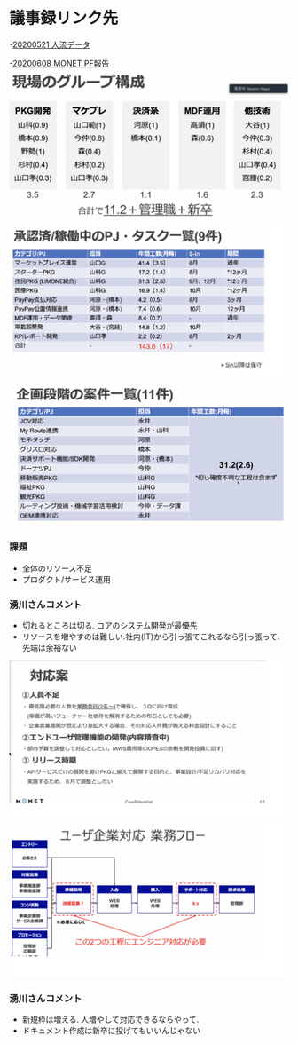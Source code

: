 # 議事録リンク先

-[20200521 人流データ](https://docs.google.com/document/d/1JqlV3OttSLx4XduCMhwuGddlEmNaeHSVm_57yrSprFk/edit)

-[20200608 MONET PF報告]()
![1](../img/20200608/1.png)
![2](../img/20200608/2.png)
![3](../img/20200608/3.png)
### 課題
- 全体のリソース不足
- プロダクト/サービス運用
### 湧川さんコメント
- 切れるところは切る. コアのシステム開発が最優先
- リソースを増やすのは難しい.社内(IT)から引っ張てこれるなら引っ張って. 先端は余裕ない  

![4](../img/20200608/4.png)
![5](../img/20200608/5.png)

### 湧川さんコメント
- 新規枠は増える. 人増やして対応できるならやって.
- ドキュメント作成は新卒に投げてもいいんじゃない
